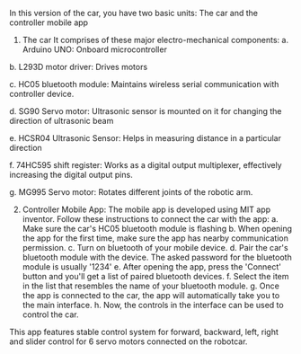 In this version of the car, you have two basic units: The car and the controller mobile app

1. The car 
It comprises of these major electro-mechanical components: 
a. Arduino UNO:
Onboard microcontroller

b. L293D motor driver:
Drives motors

c. HC05 bluetooth module:
Maintains wireless serial communication with controller device.

d. SG90 Servo motor: 
Ultrasonic sensor is mounted on it for changing the direction of ultrasonic beam

e. HCSR04 Ultrasonic Sensor:
Helps in measuring distance in a particular direction

f. 74HC595 shift register: 
Works as a digital output multiplexer, effectively increasing the digital output pins.

g. MG995 Servo motor: 
Rotates different joints of the robotic arm. 


2. Controller Mobile App:
The mobile app is developed using MIT app inventor. Follow these instructions to connect the car with the app: 
a. Make sure the car's HC05 bluetooth module is flashing
b. When opening the app for the first time, make sure the app has nearby communication permission. 
c. Turn on bluetooth of your mobile device. 
d. Pair the car's bluetooth module with the device. The asked password for the bluetooth module is usually '1234'
e. After opening the app, press the 'Connect' button and you'll get a list of paired bluetooth devices. 
f. Select the item in the list that resembles the name of your bluetooth module. 
g. Once the app is connected to the car, the app will automatically take you to the main interface. 
h. Now, the controls in the interface can be used to control the car. 

This app features stable control system for forward, backward, left, right and slider control for 6 servo motors connected on the robotcar. 
